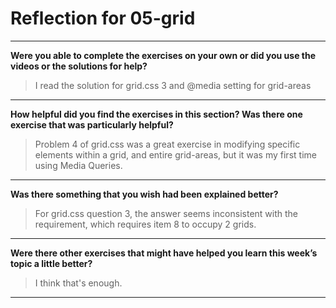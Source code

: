 # Reflection for 05-grid

---

**Were you able to complete the exercises on your own or did you use the videos or the solutions for help?**

> I read the solution for grid.css 3 and @media setting for grid-areas

---

**How helpful did you find the exercises in this section? Was there one exercise that was particularly helpful?**

> Problem 4 of grid.css was a great exercise in modifying specific elements within a grid, and entire grid-areas, but it was my first time using Media Queries.

---

**Was there something that you wish had been explained better?**

> For grid.css question 3, the answer seems inconsistent with the requirement, which requires item 8 to occupy 2 grids.

---

**Were there other exercises that might have helped you learn this week’s topic a little better?**

> I think that's enough.

---
